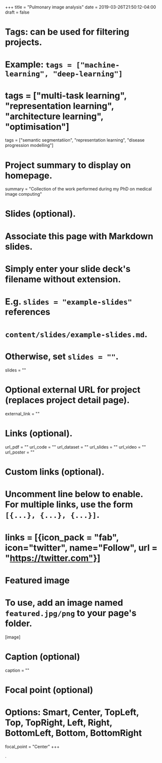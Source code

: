 +++
title = "Pulmonary image analysis"
date = 2019-03-26T21:50:12-04:00
draft = false

# Tags: can be used for filtering projects.
# Example: `tags = ["machine-learning", "deep-learning"]`
# tags = ["multi-task learning", "representation learning", "architecture learning", "optimisation"]
tags = ["semantic segmentatiion", "representation learning", "disease progression modelling"]

# Project summary to display on homepage.
summary = "Collection of the work performed during my PhD on medical image computing"

# Slides (optional).
#   Associate this page with Markdown slides.
#   Simply enter your slide deck's filename without extension.
#   E.g. `slides = "example-slides"` references 
#   `content/slides/example-slides.md`.
#   Otherwise, set `slides = ""`.
slides = ""

# Optional external URL for project (replaces project detail page).
external_link = ""

# Links (optional).
url_pdf = ""
url_code = ""
url_dataset = ""
url_slides = ""
url_video = ""
url_poster = ""

# Custom links (optional).
#   Uncomment line below to enable. For multiple links, use the form `[{...}, {...}, {...}]`.
# links = [{icon_pack = "fab", icon="twitter", name="Follow", url = "https://twitter.com"}]

# Featured image
# To use, add an image named `featured.jpg/png` to your page's folder. 
[image]
  # Caption (optional)
  caption = ""

  # Focal point (optional)
  # Options: Smart, Center, TopLeft, Top, TopRight, Left, Right, BottomLeft, Bottom, BottomRight
  focal_point = "Center"
+++

.